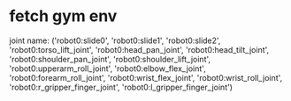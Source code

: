 # fetch gym env
joint name:
('robot0:slide0', 'robot0:slide1', 'robot0:slide2',
 'robot0:torso_lift_joint', 
'robot0:head_pan_joint', 'robot0:head_tilt_joint', 
'robot0:shoulder_pan_joint', 'robot0:shoulder_lift_joint', 'robot0:upperarm_roll_joint', 'robot0:elbow_flex_joint', 'robot0:forearm_roll_joint', 'robot0:wrist_flex_joint', 'robot0:wrist_roll_joint', 
'robot0:r_gripper_finger_joint', 'robot0:l_gripper_finger_joint')
